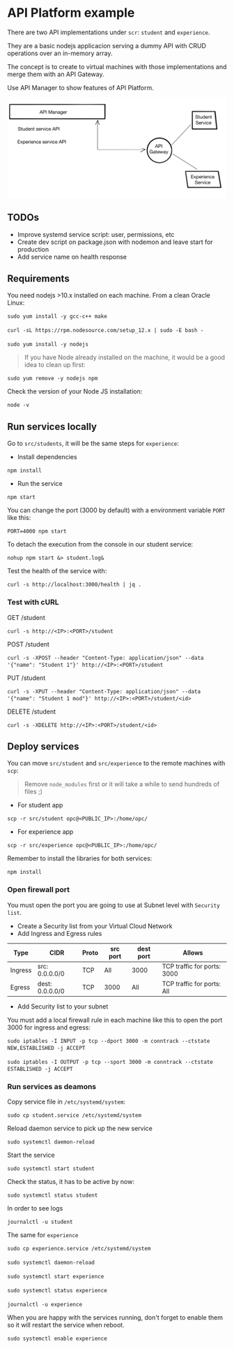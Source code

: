 # API Platform example

There are two API implementations under `scr`: `student` and `experience`.

They are a basic nodejs applicacion serving a dummy API with CRUD operations over an in-memory array.

The concept is to create to virtual machines with those implementations and merge them with an API Gateway.

Use API Manager to show features of API Platform.

![Diagram of the example](images/diagram.jpg "Diagram")


## TODOs
- Improve systemd service script: user, permissions, etc
- Create dev script on package.json with nodemon and leave start for production
- Add service name on health response

## Requirements
You need nodejs >10.x installed on each machine.
From a clean Oracle Linux:
```
sudo yum install -y gcc-c++ make

curl -sL https://rpm.nodesource.com/setup_12.x | sudo -E bash -

sudo yum install -y nodejs
```
>If you have Node already installed on the machine, it would be a good idea to clean up first:
```
sudo yum remove -y nodejs npm
```

Check the version of your Node JS installation:
```
node -v
```

## Run services locally

Go to `src/students`, it will be the same steps for `experience`:
- Install dependencies
```
npm install
```
- Run the service
```
npm start
```

You can change the port (3000 by default) with a environment variable `PORT` like this:
```
PORT=4000 npm start
```

To detach the execution from the console in our student service:
```
nohup npm start &> student.log&
```

Test the health of the service with:
```
curl -s http://localhost:3000/health | jq .
```

### Test with cURL
GET /student
```
curl -s http://<IP>:<PORT>/student
```
POST /student
```
curl -s -XPOST --header "Content-Type: application/json" --data '{"name": "Student 1"}' http://<IP>:<PORT>/student
```
PUT /student
```
curl -s -XPUT --header "Content-Type: application/json" --data '{"name": "Student 1 mod"}' http://<IP>:<PORT>/student/<id>
```
DELETE /student
```
curl -s -XDELETE http://<IP>:<PORT>/student/<id>
```

## Deploy services

You can move `src/student` and `src/experience` to the remote machines with `scp`:
>Remove `node_modules` first or it will take a while to send hundreds of files ;)
- For student app
```
scp -r src/student opc@<PUBLIC_IP>:/home/opc/
```
- For experience app
```
scp -r src/experience opc@<PUBLIC_IP>:/home/opc/
```

Remember to install the libraries for both services:
```
npm install
```

### Open firewall port
You must open the port you are going to use at Subnet level with `Security list`.
- Create a Security list from your Virtual Cloud Network
- Add Ingress and Egress rules

| Type    | CIDR            | Proto | src port | dest port | Allows                      |
| ------- | --------------- | ----- | -------- | --------- | --------------------------- |
| Ingress | src: 0.0.0.0/0  | TCP   | All      | 3000      | TCP traffic for ports: 3000 |
| Egress  | dest: 0.0.0.0/0 | TCP   | 3000     | All       | TCP traffic for ports: All  |
- Add Security list to your subnet

You must add a local firewall rule in each machine like this to open the port 3000 for ingress and egress:
```
sudo iptables -I INPUT -p tcp --dport 3000 -m conntrack --ctstate NEW,ESTABLISHED -j ACCEPT

sudo iptables -I OUTPUT -p tcp --sport 3000 -m conntrack --ctstate ESTABLISHED -j ACCEPT
```

### Run services as deamons

Copy service file in `/etc/systemd/system`:
```
sudo cp student.service /etc/systemd/system
```
Reload daemon service to pick up the new service
```
sudo systemctl daemon-reload
```
Start the service
```
sudo systemctl start student
```
Check the status, it has to be active by now:
```
sudo systemctl status student
```
In order to see logs
```
journalctl -u student
```


The same for `experience`
```
sudo cp experience.service /etc/systemd/system

sudo systemctl daemon-reload

sudo systemctl start experience

sudo systemctl status experience

journalctl -u experience
```

When you are happy with the services running, don't forget to enable them so it will restart the service when reboot.
```
sudo systemctl enable experience
```

